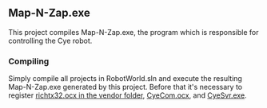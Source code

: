 ## Map-N-Zap.exe

This project compiles Map-N-Zap.exe, the program which is responsible for controlling the Cye robot.

### Compiling

Simply compile all projects in RobotWorld.sln and execute the resulting Map-N-Zap.exe generated by this project.  Before that it's necessary to register [richtx32.ocx in the vendor folder](../vendor), [CyeCom.ocx](../RRRCom), and [CyeSvr.exe](../RRRSrv).